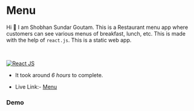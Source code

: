 # Menu

Hi 👋 I am Shobhan Sundar Goutam. This is a Restaurant menu app where customers can see various menus of breakfast, lunch, etc. This is made with the help of `react.js`. This is a static web app.

<br>

[![React JS](https://img.shields.io/badge/ReactJS-blue.svg)](https://opensource.org/licenses/)

- It took around _6 hours_ to complete.

- Live Link:- [Menu](https://menu-react-ssg.netlify.app/)

### Demo
